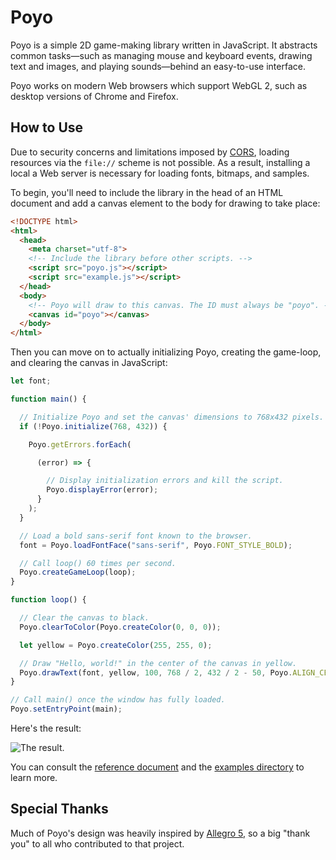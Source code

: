 # Poyo

Poyo is a simple 2D game-making library written in JavaScript. It abstracts common tasks&mdash;such as managing mouse and keyboard events, drawing text and images, and playing sounds&mdash;behind an easy-to-use interface.

Poyo works on modern Web browsers which support WebGL 2, such as desktop versions of Chrome and Firefox.

## How to Use

Due to security concerns and limitations imposed by [CORS](https://developer.mozilla.org/en-US/docs/Web/HTTP/CORS), loading resources via the `file://` scheme is not possible. As a result, installing a local a Web server is necessary for loading fonts, bitmaps, and samples.

To begin, you'll need to include the library in the head of an HTML document and add a canvas element to the body for drawing to take place:

```html
<!DOCTYPE html>
<html>
  <head>
    <meta charset="utf-8">
    <!-- Include the library before other scripts. -->
    <script src="poyo.js"></script>
    <script src="example.js"></script>
  </head>
  <body>
    <!-- Poyo will draw to this canvas. The ID must always be "poyo". -->
    <canvas id="poyo"></canvas>
  </body>
</html>
```

Then you can move on to actually initializing Poyo, creating the game-loop, and clearing the canvas in JavaScript:

```js
let font;

function main() {

  // Initialize Poyo and set the canvas' dimensions to 768x432 pixels.
  if (!Poyo.initialize(768, 432)) {

    Poyo.getErrors.forEach(

      (error) => {

        // Display initialization errors and kill the script.
        Poyo.displayError(error);
      }
    );
  }

  // Load a bold sans-serif font known to the browser.
  font = Poyo.loadFontFace("sans-serif", Poyo.FONT_STYLE_BOLD);

  // Call loop() 60 times per second.
  Poyo.createGameLoop(loop);
}

function loop() {

  // Clear the canvas to black.
  Poyo.clearToColor(Poyo.createColor(0, 0, 0));

  let yellow = Poyo.createColor(255, 255, 0);

  // Draw "Hello, world!" in the center of the canvas in yellow.
  Poyo.drawText(font, yellow, 100, 768 / 2, 432 / 2 - 50, Poyo.ALIGN_CENTER, "Hello, world!");
}

// Call main() once the window has fully loaded.
Poyo.setEntryPoint(main);
```

Here's the result:

![The result.](https://i.ibb.co/3C4H6mT/helloworld.png)

You can consult the [reference document](REFERENCE.md) and the [examples directory](./examples) to learn more.

## Special Thanks

Much of Poyo's design was heavily inspired by [Allegro 5](https://github.com/liballeg/allegro5), so a big "thank you" to all who contributed to that project.
